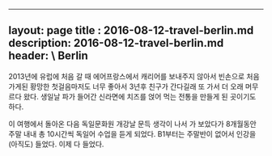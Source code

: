 ---
layout: page
title : 2016-08-12-travel-berlin.md
description: 2016-08-12-travel-berlin.md
header: \ Berlin
----

2013년에 유럽에 처음 갈 때 에어프랑스에서 캐리어를 보내주지 않아서 빈손으로 처음 가게된 황망한 첫걸음마저도 너무 좋아서 3년후 친구가 간다길래 또 가서 더 오래 머무르다 왔다.  생일날 파가 들어간 신라면에 치즈를 얹어 먹는 전통을 만들게 된 곳이기도 하다. 

이 여행에서 돌아온 다음 독일문화원 개강날 문득 생각이 나서 가 보았다가 8개월동안 주말 내내 총 10시간씩 독일어 수업을 듣게 되었다. B1부터는 주말반이 없어서 인강을 (아직도) 들었다. 이제 다 들었다. 
